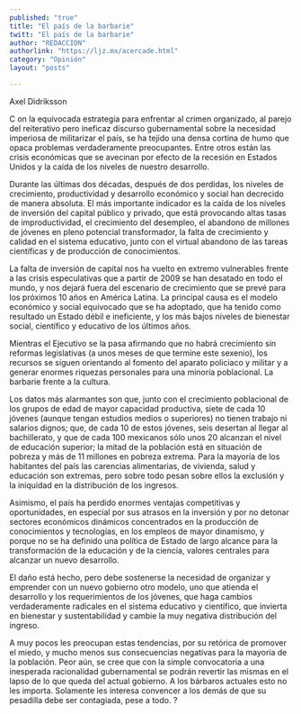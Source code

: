 ```yaml
---
published: "true"
title: "El país de la barbarie"
twitt: "El país de la barbarie"
author: "REDACCION"
authorlink: "https://ljz.mx/acercade.html"
category: "Opinión"
layout: "posts"

---
```



  Axel Didriksson



  C on la equivocada estrategia para enfrentar al crimen organizado, al parejo del reiterativo pero ineficaz discurso gubernamental sobre la necesidad imperiosa de militarizar el país, se ha tejido una densa cortina de humo que opaca problemas verdaderamente preocupantes. Entre otros están las crisis económicas que se avecinan por efecto de la recesión en Estados Unidos y la caída de los niveles de nuestro desarrollo.



  Durante las últimas dos décadas, después de dos perdidas, los niveles de crecimiento, productividad y desarrollo económico y social han decrecido de manera absoluta. El más importante indicador es la caída de los niveles de inversión del capital público y privado, que está provocando altas tasas de improductividad, el crecimiento del desempleo, el abandono de millones de jóvenes en pleno potencial transformador, la falta de crecimiento y calidad en el sistema educativo, junto con el virtual abandono de las tareas científicas y de producción de conocimientos.



  La falta de inversión de capital nos ha vuelto en extremo vulnerables frente a las crisis especulativas que a partir de 2009 se han desatado en todo el mundo, y nos dejará fuera del escenario de crecimiento que se prevé para los próximos 10 años en América Latina. La principal causa es el modelo económico y social equivocado que se ha adoptado, que ha tenido como resultado un Estado débil e ineficiente, y los más bajos niveles de bienestar social, científico y educativo de los últimos años.



  Mientras el Ejecutivo se la pasa afirmando que no habrá crecimiento sin reformas legislativas (a unos meses de que termine este sexenio), los recursos se siguen orientando al fomento del aparato policiaco y militar y a generar enormes riquezas personales para una minoría poblacional. La barbarie frente a la cultura.



  Los datos más alarmantes son que, junto con el crecimiento poblacional de los grupos de edad de mayor capacidad productiva, siete de cada 10 jóvenes (aunque tengan estudios medios o superiores) no tienen trabajo ni salarios dignos; que, de cada 10 de estos jóvenes, seis desertan al llegar al bachillerato, y que de cada 100 mexicanos sólo unos 20 alcanzan el nivel de educación superior; la mitad de la población está en situación de pobreza y más de 11 millones en pobreza extrema. Para la mayoría de los habitantes del país las carencias alimentarias, de vivienda, salud y educación son extremas, pero sobre todo pesan sobre ellos la exclusión y la iniquidad en la distribución de los ingresos.



  Asimismo, el país ha perdido enormes ventajas competitivas y oportunidades, en especial por sus atrasos en la inversión y por no detonar sectores económicos dinámicos concentrados en la producción de conocimientos y tecnologías, en los empleos de mayor dinamismo, y porque no se ha definido una política de Estado de largo alcance para la transformación de la educación y de la ciencia, valores centrales para alcanzar un nuevo desarrollo.



  El daño está hecho, pero debe sostenerse la necesidad de organizar y emprender con un nuevo gobierno otro modelo, uno que atienda el desarrollo y los requerimientos de los jóvenes, que haga cambios verdaderamente radicales en el sistema educativo y científico, que invierta en bienestar y sustentabilidad y cambie la muy negativa distribución del ingreso.



  A muy pocos les preocupan estas tendencias, por su retórica de promover el miedo, y mucho menos sus consecuencias negativas para la mayoría de la población. Peor aún, se cree que con la simple convocatoria a una inesperada racionalidad gubernamental se podrán revertir las mismas en el lapso de lo que queda del actual gobierno. A los bárbaros actuales esto no les importa. Solamente les interesa convencer a los demás de que su pesadilla debe ser contagiada, pese a todo. ?

